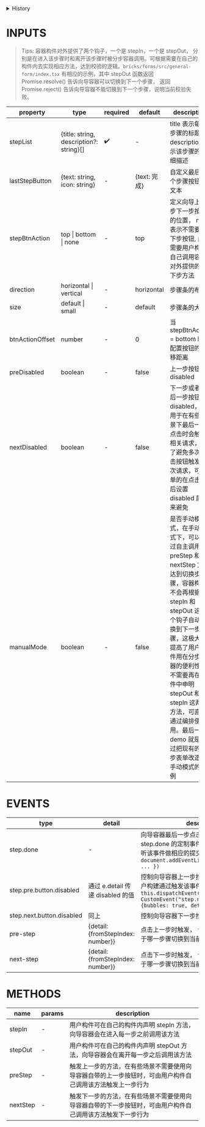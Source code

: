[//]: # "atom-bricks/layout-and-container/form-steps.ts"

<details>
<summary>History</summary>

| Version | Change                                                                                                                                                 |
| ------- | ------------------------------------------------------------------------------------------------------------------------------------------------------ |
| 2.10.9  | 新增属性 `manualMode` 和 新增事件 `next-step` 和 `pre-step`，不再通过给给每个构件添加 stepOUt 和 stepIn 的方法来切换上下步骤，能够在编排中直接编排控制 |

</details>

# INPUTS

> Tips: 容器构件对外提供了两个钩子，一个是 stepIn，一个是 stepOut， 分别是在进入该步骤时和离开该步骤时被分步容器调用。可根据需要在自己的构件内去实现相应方法，达到校验的逻辑。`bricks/forms/src/general-form/index.tsx` 有相应的示例，其中 stepOut 函数返回 Promise.resolve() 告诉向导容器可以切换到下一个步骤，
> 返回 Promise.reject() 告诉向导容器不能切换到下一个步骤，说明当前校验失败。

| property        | type                                    | required | default      | description                                                                                                                                                                                                                                                                                                                         |
| --------------- | --------------------------------------- | -------- | ------------ | ----------------------------------------------------------------------------------------------------------------------------------------------------------------------------------------------------------------------------------------------------------------------------------------------------------------------------------- |
| stepList        | {title: string, description?: string}[] | ✔️       | -            | title 表示每个步骤的标题 description 表示该步骤的详细描述                                                                                                                                                                                                                                                                           |
| lastStepButton  | {text: string, icon: string}            | -        | {text: 完成} | 自定义最后一个步骤按钮的文本                                                                                                                                                                                                                                                                                                        |
| stepBtnAction   | top \| bottom \| none                   | -        | top          | 定义向导上一步下一步按钮的位置， none 表示不需要上下步按钮, 此时需要用户构件自己调用容器对外提供的上下步方法                                                                                                                                                                                                                        |
| direction       | horizontal \| vertical                  | -        | horizontal   | 步骤条的布局                                                                                                                                                                                                                                                                                                                        |
| size            | default \| small                        | -        | default      | 步骤条的大小                                                                                                                                                                                                                                                                                                                        |
| btnActionOffset | number                                  | -        | 0            | 当 stepBtnAction = bottom 时 配置按钮的偏移距离                                                                                                                                                                                                                                                                                     |
| preDisabled     | boolean                                 | -        | false        | 上一步按钮 disabled                                                                                                                                                                                                                                                                                                                 |
| nextDisabled    | boolean                                 | -        | false        | 下一步或者最后一步按钮 disabled， 可用于在有些场景下最后一步点击时会触发相关请求，为了避免多次点击按钮触发多次请求，可简单的在点击之后设置 disabled 属性来避免                                                                                                                                                                      |
| manualMode      | boolean                                 | -        | false        | 是否手动模式，在手动模式下，可以通过自主调用 preStep 和 nextStep 方法达到切换步骤，容器构件不会再根据 stepIn 和 stepOut 这两个钩子自动切换到下一步骤，这极大的提高了用户构件用在分步容器的便利性，不需要再在构件中申明 stepOut 和 stepIn 这两个方法，可直接通过编排使用。最后一个 demo 就是通过把现有的分步表单改造成手动模式的示例 |

# EVENTS

| type                      | detail                            | description                                                                                                                                                                     |
| ------------------------- | --------------------------------- | ------------------------------------------------------------------------------------------------------------------------------------------------------------------------------- |
| step.done                 | -                                 | 向导容器最后一步点击完成时会触发 step.done 的定制事件，用户构建可以通过监听该事件做相应的提交逻辑 `e.g. document.addEventListener("step.done", { ... })`                        |
| step.pre.button.disabled  | 通过 e.detail 传递 disabled 的值  | 控制向导容器上一步按钮的 disabled 值，用户构建通过触发该事件通知向导容器 `e.g. this.dispatchEvent(new CustomEvent("step.next.button.disabled", {bubbles: true, detail: true}))` |
| step.next.button.disabled | 同上                              | 控制向导容器下一步按钮的 disabled 值                                                                                                                                            |
| pre-step                  | {detail: {fromStepIndex: number}} | 点击上一步时触发， `fromStepIndex` 表示来自于哪一步骤切换到当前步骤                                                                                                             |
| next-step                 | {detail: {fromStepIndex: number}} | 点击下一步时触发， `fromStepIndex` 表示来自于哪一步骤切换到当前步骤                                                                                                             |

# METHODS

| name     | params | description                                                                                                |
| -------- | ------ | ---------------------------------------------------------------------------------------------------------- |
| stepIn   | -      | 用户构件可在自己的构件内声明 stepIn 方法，向导容器会在进入每一步之前调用该方法                             |
| stepOut  | -      | 用户构件可在自己的构件内声明 stepOut 方法，向导容器会在离开每一步之后调用该方法                            |
| preStep  | -      | 触发上一步的方法，在有些场景不需要使用向导容器自带的上一步按钮时，可由用户构件自己调用该方法触发上一步行为 |
| nextStep | -      | 触发下一步的方法，在有些场景不需要使用向导容器自带的下一步按钮时，可由用户构件自己调用该方法触发下一步行为 |
